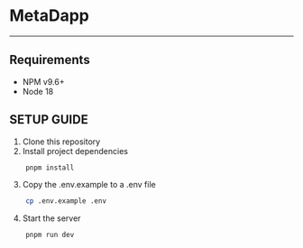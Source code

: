 # MetaDapp

---

## Requirements

- NPM v9.6+
- Node 18

## SETUP GUIDE

1. Clone this repository
2. Install project dependencies

```sh
    pnpm install
```

3. Copy the .env.example to a .env file

```sh
    cp .env.example .env
```

4. Start the server

```
    pnpm run dev
```
